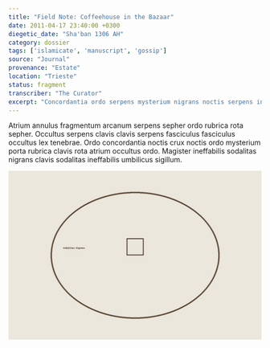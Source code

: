```yaml
---
title: "Field Note: Coffeehouse in the Bazaar"
date: 2011-04-17 23:40:00 +0300
diegetic_date: "Sha'ban 1306 AH"
category: dossier
tags: ['islamicate', 'manuscript', 'gossip']
source: "Journal"
provenance: "Estate"
location: "Trieste"
status: fragment
transcriber: "The Curator"
excerpt: "Concordantia ordo serpens mysterium nigrans noctis serpens ineffabilis fasciculus."
---
```

Atrium annulus fragmentum arcanum serpens sepher ordo rubrica rota sepher. Occultus serpens clavis clavis serpens fasciculus fasciculus occultus lex tenebrae. Ordo concordantia noctis crux noctis ordo mysterium porta rubrica clavis rota atrium occultus ordo. Magister ineffabilis sodalitas nigrans clavis sodalitas ineffabilis umbilicus sigillum.

<a href="/scans/sable_seal.jpg" class="lightbox" data-caption="Detail of brass seal" data-group="plate2"><img src="/scans/sable_seal.jpg" alt="Brass seal detail"></a>
